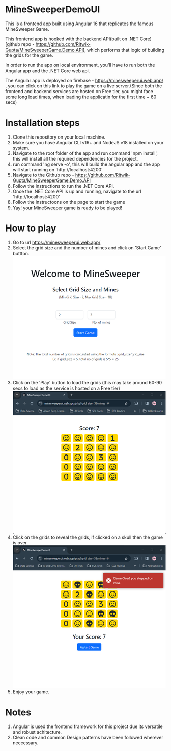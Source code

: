 # MineSweeperDemoUI

This is a frontend app built using Angular 16 that replicates the famous MineSweeper Game.

This frontend app is hooked with the backend API(built on .NET Core) [github repo - https://github.com/Ritwik-Gupta/MineSweeperGame.Demo.API], which performs that logic of building the grids for the game.

In order to run the app on local environment, you'll have to run both the Angular app and the .NET Core web api.

The Angular app is deployed on firebase - https://minesweeperui.web.app/ , you can click on this link to play the game on a live server.(Since both the frontend and backend services are hosted on Free tier, you might face some long load times, when loading the applicatin for the first time ~ 60 secs)


# Installation steps

1. Clone this repository on your local machine.
2. Make sure you have Angular CLI v16+ and NodeJS v18 installed on your system.
3. Navigate to the root folder of the app and run command 'npm install', this will install all the required dependencies for the project.
4. run command 'ng serve -o', this will build the angular app and the app will start running on 'http://localhost:4200'
5. Navigate to the Github repo - https://github.com/Ritwik-Gupta/MineSweeperGame.Demo.API
6. Follow the instructions to run the .NET Core API.
7. Once the .NET Core API is up and running, navigate to the url 'http://localhost:4200'
8. Follow the instructoons on the page to start the game
9. Yay! your MineSweeper game is ready to be played!

# How to play
1. Go to url https://minesweeperui.web.app/
2. Select the grid size and the number of mines and click on 'Start Game' buttton.
![HomePage](https://github.com/Ritwik-Gupta/MineSweeperGame.Demo.UI/blob/main/src/assets/static/images-readme/home1.png?raw=true)
4. Click on the 'Play' button to load the grids (this may take around 60-90 secs to load as the service is hosted on a Free tier)
![Play1](https://github.com/Ritwik-Gupta/MineSweeperGame.Demo.UI/blob/main/src/assets/static/images-readme/play2.png?raw=true)
6. Click on the grids to reveal the grids, if clicked on a skull then the game is over.
![Play2](https://github.com/Ritwik-Gupta/MineSweeperGame.Demo.UI/blob/main/src/assets/static/images-readme/play3.png?raw=true)
8. Enjoy your game.

# Notes
1. Angular is used the frontend framework for this project due its versatile and robust achitecture.
2. Clean code and  common Design patterns have been followed wherever neccessary.


